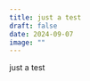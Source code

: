 ```yaml
---
title: just a test
draft: false
date: 2024-09-07
image: ""
---
```

just a test

![]()

![]()

![]()

![]()
